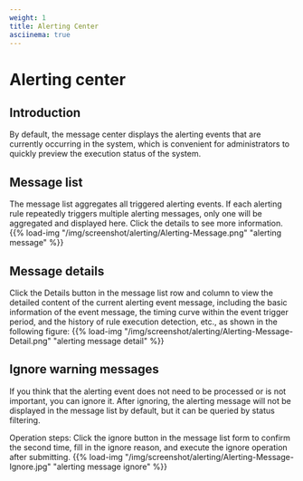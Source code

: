 ```yaml
---
weight: 1
title: Alerting Center
asciinema: true
---
```


# Alerting center

## Introduction

By default, the message center displays the alerting events that are currently occurring in the system, which is convenient for administrators to quickly preview the execution status of the system.

## Message list

The message list aggregates all triggered alerting events. If each alerting rule repeatedly triggers multiple alerting messages, only one will be aggregated and displayed here. Click the details to see more information.
{{% load-img "/img/screenshot/alerting/Alerting-Message.png" "alerting message" %}}

## Message details

Click the Details button in the message list row and column to view the detailed content of the current alerting event message, including the basic information of the event message, the timing curve within the event trigger period, and the history of rule execution detection, etc., as shown in the following figure:
{{% load-img "/img/screenshot/alerting/Alerting-Message-Detail.png" "alerting message detail" %}}

## Ignore warning messages

If you think that the alerting event does not need to be processed or is not important, you can ignore it. After ignoring, the alerting message will not be displayed in the message list by default, but it can be queried by status filtering.

Operation steps: Click the ignore button in the message list form to confirm the second time, fill in the ignore reason, and execute the ignore operation after submitting.
{{% load-img "/img/screenshot/alerting/Alerting-Message-Ignore.jpg" "alerting message ignore" %}}
